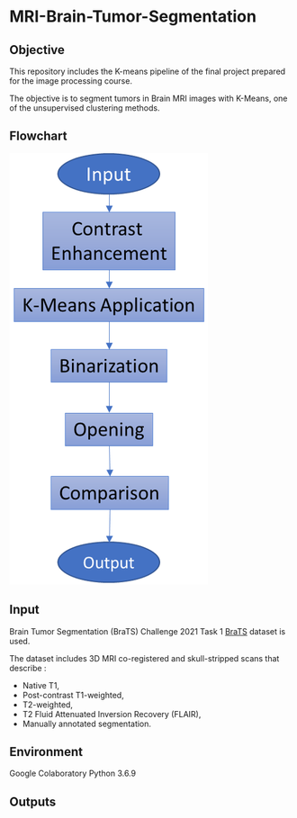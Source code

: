 # MRI-Brain-Tumor-Segmentation

## Objective

This repository includes the K-means pipeline of the final project prepared for the image processing course.

The objective is to segment tumors in Brain MRI images with K-Means, one of the unsupervised clustering methods.

## Flowchart

![Flowchart](flowchart.png)

## Input

Brain Tumor Segmentation (BraTS) Challenge 2021 Task 1 [BraTS](https://www.kaggle.com/dschettler8845/brats-2021-task1 "BRaTS 2021 Task 1 Dataset") dataset is used.

The dataset includes 3D MRI co-registered and skull-stripped scans that describe : 
- Native T1, 
- Post-contrast T1-weighted, 
- T2-weighted, 
- T2 Fluid Attenuated Inversion Recovery (FLAIR),
- Manually annotated segmentation. 

## Environment

Google Colaboratory
Python 3.6.9

## Outputs 

